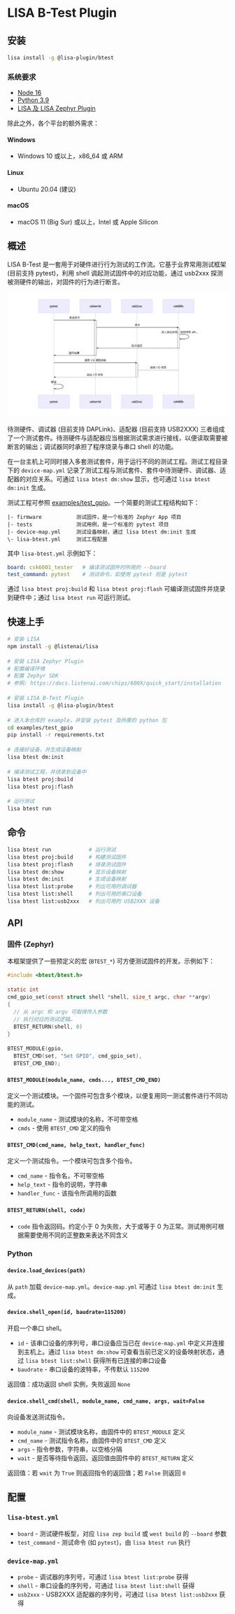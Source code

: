 LISA B-Test Plugin
==========

## 安装

```sh
lisa install -g @lisa-plugin/btest
```

### 系统要求

* [Node 16](https://nodejs.org/en/download/)
* [Python 3.9](https://www.python.org/downloads/)
* [LISA 及 LISA Zephyr Plugin](https://docs.listenai.com/chips/600X/quick_start/installation)

除此之外，各个平台的额外需求：

#### Windows

* Windows 10 或以上，x86_64 或 ARM

#### Linux

* Ubuntu 20.04 (建议)

#### macOS

* macOS 11 (Big Sur) 或以上，Intel 或 Apple Silicon

## 概述

LISA B-Test 是一套用于对硬件进行行为测试的工作流。它基于业界常用测试框架 (目前支持 pytest)，利用 shell 调起测试固件中的对应功能，通过 usb2xxx 探测被测硬件的输出，对固件的行为进行断言。

![](doc/test-flow.png)

待测硬件、调试器 (目前支持 DAPLink)、适配器 (目前支持 USB2XXX) 三者组成了一个测试套件。待测硬件与适配器应当根据测试需求进行接线，以便读取需要被断言的输出；调试器同时承担了程序烧录与串口 shell 的功能。

在一台主机上可同时接入多套测试套件，用于运行不同的测试工程。测试工程目录下的 `device-map.yml` 记录了测试工程与测试套件、套件中待测硬件、调试器、适配器的对应关系。可通过 `lisa btest dm:show` 显示，也可通过 `lisa btest dm:init` 生成。

测试工程可参照 [examples/test_gpio](examples/test_gpio/)。一个简要的测试工程结构如下：

```
|- firmware           测试固件，是一个标准的 Zephyr App 项目
|- tests              测试用例，是一个标准的 pytest 项目
|- device-map.yml     测试设备映射，通过 lisa btest dm:init 生成
\- lisa-btest.yml     测试工程配置
```

其中 `lisa-btest.yml` 示例如下：

```yml
board: csk6001_tester   # 编译测试固件时所用的 --board
test_command: pytest    # 测试命令，如使用 pytest 则是 pytest
```

通过 `lisa btest proj:build` 和 `lisa btest proj:flash` 可编译测试固件并烧录到硬件中；通过 `lisa btest run` 可运行测试。

## 快速上手

```sh
# 安装 LISA
npm install -g @listenai/lisa

# 安装 LISA Zephyr Plugin
# 配置编译环境
# 配置 Zephyr SDK
# 参照: https://docs.listenai.com/chips/600X/quick_start/installation

# 安装 LISA B-Test Plugin
lisa install -g @lisa-plugin/btest

# 进入本仓库的 example，并安装 pytest 及所需的 python 包
cd examples/test_gpio
pip install -r requirements.txt

# 连接好设备，并生成设备映射
lisa btest dm:init

# 编译测试工程，并烧录到设备中
lisa btest proj:build
lisa btest proj:flash

# 运行测试
lisa btest run
```

## 命令

```sh
lisa btest run            # 运行测试
lisa btest proj:build     # 构建测试固件
lisa btest proj:flash     # 烧录测试固件
lisa btest dm:show        # 显示设备映射
lisa btest dm:init        # 生成设备映射
lisa btest list:probe     # 列出可用的调试器
lisa btest list:shell     # 列出可用的串口设备
lisa btest list:usb2xxx   # 列出可用的 USB2XXX 设备
```

## API

### 固件 (Zephyr)

本框架提供了一些预定义的宏 (`BTEST_*`) 可方便测试固件的开发。示例如下：

```c
#include <btest/btest.h>

static int
cmd_gpio_set(const struct shell *shell, size_t argc, char **argv)
{
  // 从 argc 和 argv 可取得传入参数
  // 执行对应的测试逻辑…
  BTEST_RETURN(shell, 0)
}

BTEST_MODULE(gpio,
  BTEST_CMD(set, "Set GPIO", cmd_gpio_set),
  BTEST_CMD_END);
```

#### `BTEST_MODULE(module_name, cmds..., BTEST_CMD_END)`

定义一个测试模块。一个固件可包含多个模块，以便复用同一测试套件进行不同功能的测试。

- `module_name` - 测试模块的名称，不可带空格
- `cmds` - 使用 `BTEST_CMD` 定义的指令

#### `BTEST_CMD(cmd_name, help_text, handler_func)`

定义一个测试指令。一个模块可包含多个指令。

- `cmd_name` - 指令名，不可带空格
- `help_text` - 指令的说明，字符串
- `handler_func` - 该指令所调用的函数

#### `BTEST_RETURN(shell, code)`

- `code` 指令返回码。约定小于 0 为失败，大于或等于 0 为正常。测试用例可根据需要使用不同的正整数来表达不同含义

### Python

#### `device.load_devices(path)`

从 `path` 加载 `device-map.yml`。`device-map.yml` 可通过 `lisa btest dm:init` 生成。

#### `device.shell_open(id, baudrate=115200)`

开启一个串口 shell。

- `id` - 该串口设备的序列号，串口设备应当已在 `device-map.yml` 中定义并连接到主机上。通过 `lisa btest dm:show` 可查看当前已定义的设备映射状态，通过 `lisa btest list:shell` 获得所有已连接的串口设备
- `baudrate` - 串口设备的波特率，不传默认 `115200`

返回值：成功返回 shell 实例，失败返回 `None`

#### `device.shell_cmd(shell, module_name, cmd_name, args, wait=False`

向设备发送测试指令。

- `module_name` - 测试模块名称，由固件中的 `BTEST_MODULE` 定义
- `cmd_name` - 测试指令名称，由固件中的 `BTEST_CMD` 定义
- `args` - 指令参数，字符串，以空格分隔
- `wait` - 是否等待指令返回，返回值由固件中的 `BTEST_RETURN` 定义

返回值：若 `wait` 为 `True` 则返回指令的返回值；若 `False` 则返回 `0`

## 配置

### `lisa-btest.yml`

- `board` - 测试硬件板型，对应 `lisa zep build` 或 `west build` 的 `--board` 参数
- `test_command` - 测试命令 (如 `pytest`)，由 `lisa btest run` 执行

### `device-map.yml`

- `probe` - 调试器的序列号，可通过 `lisa btest list:probe` 获得
- `shell` - 串口设备的序列号，可通过 `lisa btest list:shell` 获得
- `usb2xxx` - USB2XXX 适配器的序列号，可通过 `lisa btest list:usb2xxx` 获得
